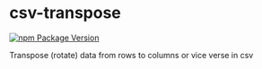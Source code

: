 # csv-transpose
[![npm Package Version](https://img.shields.io/npm/v/csv-transpose.svg?maxAge=2592000)](https://www.npmjs.com/package/csv-transpose)

Transpose (rotate) data from rows to columns or vice verse in csv
